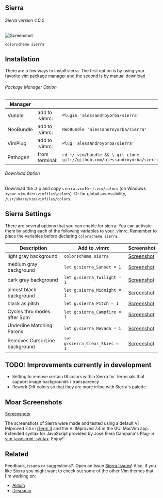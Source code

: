 Sierra
------
###### Sierra version 4.0.0
![Screenshot](https://cloud.githubusercontent.com/assets/11221489/21297595/9c8e334e-c537-11e6-8d4b-fea9a546c3c9.png)
```VimL
colorscheme sierra
```


Installation
---------------
There are a few ways to install sierra. The first option is by using your favorite vim package manager and the second is by manual download.

###### Package Manager Option
| Manager          |                 |                                                                           |
|------------------|-----------------|---------------------------------------------------------------------------|
| Vundle           | add to .vimrc:  | `Plugin 'alessandroyorba/sierra'`                                         |
| NeoBundle        | add to .vimrc:  | `NeoBundle 'alessandroyorba/sierra'`                                      |
| VimPlug          | add to .vimrc:  | `Plug 'alessandroyorba/sierra'`                                           |
| Pathogen         | from terminal:  | `cd ~/.vim/bundle && \ git clone git://github.com/alessandroyorba/sierra` |

###### Download Option
Download the .zip and copy `sierra.vim` to `~/.vim/colors` (on Windows `<your-vim-dir>\vimfiles\colors`). Or for global accessibility, `/usr/share/vim/vimfiles/colors`.

Sierra Settings
---------------
There are several options that you can enable for sierra. You can activate them by adding each of the following variables to your .vimrc. Remember to place the variables before declaring `colorscheme sierra`.

| Description                        | Add to .vimrc                            | Screenshot                                                                |
|------------------------------------|------------------------------------------|---------------------------------------------------------------------------|
| light gray background              | `colorscheme sierra`                     | [Screenshot]()|
| medium gray background             | `let g:sierra_Sunset = 1`                | [Screenshot]()|
| dark  gray background              | `let g:sierra_Twilight = 1`              | [Screenshot]()|
| almost black background            | `let g:sierra_Midnight = 1`              | [Screenshot]()|
| black as pitch                     | `let g:sierra_Pitch = 1`                 | [Screenshot]()|
| Cycles thru modes after 5pm        | `let g:sierra_Campfire = 1`              | [Screenshot]()|
| Underline Matching Parens          | `let g:sierra_Nevada = 1`                | [Screenshot]()|
| Removes CursorLine background      | `let g:sierra_Clear_Skies = 1`           | [Screenshot]()| 

TODO: Improvements currently in development
-----
* Setting to remove certain UI colors within Sierra for Terminals that support image backgrounds / transparency
* Rework Diff colors so that they are more inline with Sierra's palette 

Moar Screenshots
----------------
[Screenshots](https://github.com/AlessandroYorba/Sierra/issues/1)

The screenshots of Sierra were made and tested using a default Vi IMproved 7.4 in [iTerm 3](https://www.iterm2.com) and the Vi IMproved 7.4 in the GUI MacVim app. Extended syntax for JavaScript provided by Jose Elera Campana's Plug-in [vim-javascript-syntax](https://github.com/jelera/vim-javascript-syntax). Enjoy!!

Related 
-------
Feedback, issues or suggestions?. Open an Issue [Sierra Issues](https://github.com/AlessandroYorba/Sierra/issues)! Also, if you like Sierra you might want to check out some of the other Vim themes that I'm working on:
* [Alduin](https://github.com/AlessandroYorba/Alduin)
* [Despacio](https://github.com/AlessandroYorba/Despacio)
